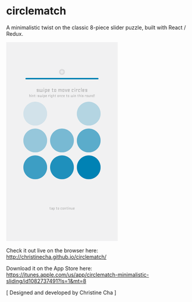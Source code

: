 # circlematch
A minimalistic twist on the classic 8-piece slider puzzle, built with React / Redux.

<img src="/src/assets/screenshot1.png" width="300">

Check it out live on the browser here: http://christinecha.github.io/circlematch/

Download it on the App Store here: https://itunes.apple.com/us/app/circlematch-minimalistic-sliding/id1082737491?ls=1&mt=8

[ Designed and developed by Christine Cha ]
